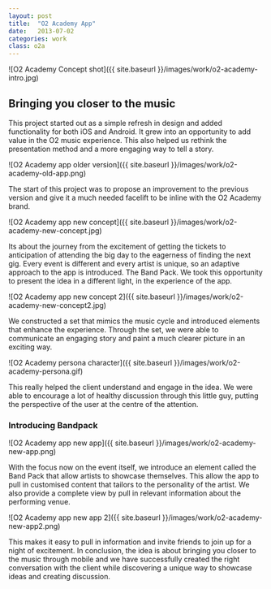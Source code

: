 ```yaml
---
layout: post
title:  "O2 Academy App"
date:   2013-07-02
categories: work
class: o2a
---
```

![O2 Academy Concept shot]({{ site.baseurl }}/images/work/o2-academy-intro.jpg)

## Bringing you closer to the music

This project started out as a simple refresh in design and added functionality for both iOS and Android. It grew into an opportunity to add value in the O2 music experience. This also helped us rethink the presentation method and a more engaging way to tell a story.

![O2 Academy app older version]({{ site.baseurl }}/images/work/o2-academy-old-app.png)

The start of this project was to propose an improvement to the previous version and give it a much needed facelift to be inline with the O2 Academy brand.

![O2 Academy app new concept]({{ site.baseurl }}/images/work/o2-academy-new-concept.jpg)

Its about the journey from the excitement of getting the tickets to anticipation of attending the big day to the eagerness of finding the next gig. Every event is different and every artist is unique, so an adaptive approach to the app is introduced. The Band Pack. We took this opportunity to present the idea in a different light, in the experience of the app.

![O2 Academy app new concept 2]({{ site.baseurl }}/images/work/o2-academy-new-concept2.jpg)

We constructed a set that mimics the music cycle and introduced elements that enhance the experience. Through the set, we were able to communicate an engaging story and paint a much clearer picture in an exciting way.

![O2 Academy persona character]({{ site.baseurl }}/images/work/o2-academy-persona.gif)

This really helped the client understand and engage in the idea. We were able to encourage a lot of healthy discussion through this little guy, putting the perspective of the user at the centre of the attention.

### Introducing Bandpack

![O2 Academy app new app]({{ site.baseurl }}/images/work/o2-academy-new-app.png)

With the focus now on the event itself, we introduce an element called the Band Pack that allow artists to showcase themselves. This allow the app to pull in customised content that tailors to the personality of the artist. We also provide a complete view by pull in relevant information about the performing venue.

![O2 Academy app new app 2]({{ site.baseurl }}/images/work/o2-academy-new-app2.png)

This makes it easy to pull in information and invite friends to join up for a night of excitement. In conclusion, the idea is about bringing you closer to the music through mobile and we have successfully created the right conversation with the client while discovering a unique way to showcase ideas and creating discussion.
